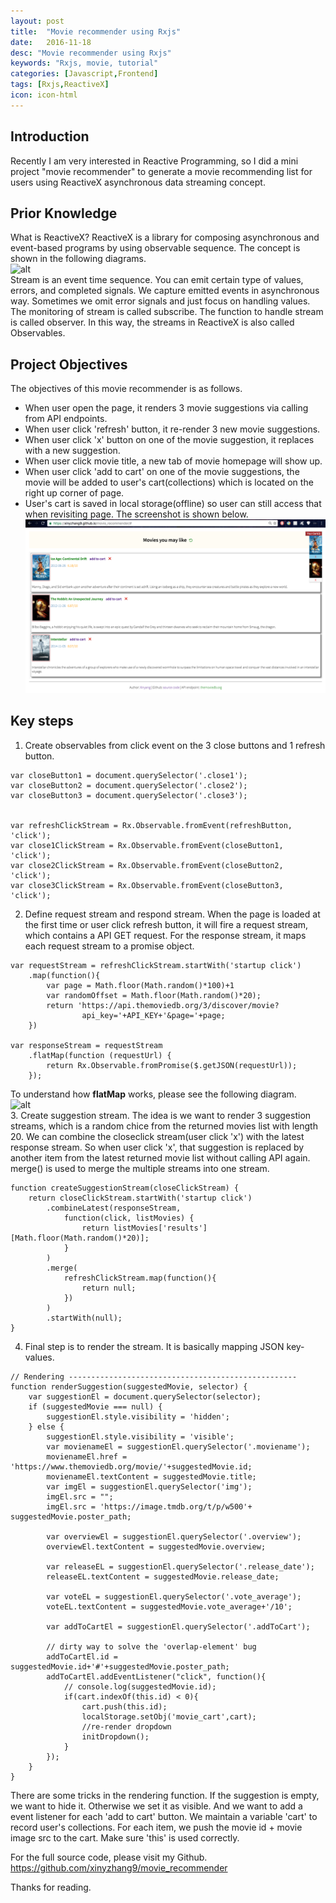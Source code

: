 ```yaml
---
layout: post
title:  "Movie recommender using Rxjs"
date:   2016-11-18
desc: "Movie recommender using Rxjs"
keywords: "Rxjs, movie, tutorial"
categories: [Javascript,Frontend]
tags: [Rxjs,ReactiveX]
icon: icon-html
---
```

## Introduction
Recently I am very interested in Reactive Programming, so I did a mini project "movie recommender" to generate a movie recommending list for users using ReactiveX asynchronous data streaming concept.

## Prior Knowledge
What is ReactiveX?
ReactiveX is a library for composing asynchronous and event-based programs by using observable sequence. The concept is shown in the following diagrams.  
![alt](https://segmentfault.com/image?src=http://i.imgur.com/cL4MOsS.png&objectId=1190000004293922&token=7a0e3538a8320e9e2ecdbc7cb8e8c096)  
Stream is an event time sequence. You can emit certain type of values, errors, and completed signals. We capture emitted events in asynchronous way. Sometimes we omit error signals and just focus on handling values. The monitoring of stream is called subscribe. The function to handle stream is called observer. In this way, the streams in ReactiveX is also called Observables.  

## Project Objectives
The objectives of this movie recommender is as follows.
* When user open the page, it renders 3 movie suggestions via calling from API endpoints.  
* When user click 'refresh' button, it re-render 3 new movie suggestions.  
* When user click 'x' button on one of the movie suggestion, it replaces with a new suggestion.  
* When user click movie title, a new tab of movie homepage will show up.  
* When user click 'add to cart' on one of the movie suggestions, the movie will be added to user's cart(collections) which is located on the right up corner of page.  
* User's cart is saved in local storage(offline) so user can still access that when revisiting page.
The screenshot is shown below.  
![alt](https://raw.githubusercontent.com/xinyzhang9/movie_recommender/master/movie2.png)

## Key steps
1. Create observables from click event on the 3 close buttons and 1 refresh button.  
```
var closeButton1 = document.querySelector('.close1');
var closeButton2 = document.querySelector('.close2');
var closeButton3 = document.querySelector('.close3');


var refreshClickStream = Rx.Observable.fromEvent(refreshButton, 'click');
var close1ClickStream = Rx.Observable.fromEvent(closeButton1, 'click');
var close2ClickStream = Rx.Observable.fromEvent(closeButton2, 'click');
var close3ClickStream = Rx.Observable.fromEvent(closeButton3, 'click');
```
2. Define request stream and respond stream.  When the page is loaded at the first time or user click refresh button, it will fire a request stream, which contains a API GET request. For the response stream, it maps each request stream to a promise object.  
```
var requestStream = refreshClickStream.startWith('startup click')
    .map(function(){
        var page = Math.floor(Math.random()*100)+1
        var randomOffset = Math.floor(Math.random()*20);
        return 'https://api.themoviedb.org/3/discover/movie?
                api_key='+API_KEY+'&page='+page;
    })

var responseStream = requestStream
    .flatMap(function (requestUrl) {
        return Rx.Observable.fromPromise($.getJSON(requestUrl));
    });
```
To understand how **flatMap** works, please see the following diagram.  
![alt](https://segmentfault.com/image?src=http://i.imgur.com/Hi3zNzJ.png&objectId=1190000004293922&token=e2d14a0bb39789fbea2aecf7abc4fcd0)  
3. Create suggestion stream. The idea is we want to render 3 suggestion streams, which is a random chice from the returned movies list with length 20. We can combine the closeclick stream(user click 'x') with the latest response stream. So when user click 'x', that suggestion is replaced by another item from the latest returned movie list without calling API again. merge() is used to merge the multiple streams into one stream.  
```
function createSuggestionStream(closeClickStream) {
    return closeClickStream.startWith('startup click')
        .combineLatest(responseStream,             
            function(click, listMovies) {
                return listMovies['results'][Math.floor(Math.random()*20)];
            }
        )
        .merge(
            refreshClickStream.map(function(){ 
                return null;
            })
        )
        .startWith(null);
}
```
4. Final step is to render the stream. It is basically mapping JSON key-values.  
```
// Rendering ---------------------------------------------------
function renderSuggestion(suggestedMovie, selector) {
    var suggestionEl = document.querySelector(selector);
    if (suggestedMovie === null) {
        suggestionEl.style.visibility = 'hidden';
    } else {
        suggestionEl.style.visibility = 'visible';
        var movienameEl = suggestionEl.querySelector('.moviename');
        movienameEl.href = 'https://www.themoviedb.org/movie/'+suggestedMovie.id;
        movienameEl.textContent = suggestedMovie.title;
        var imgEl = suggestionEl.querySelector('img');
        imgEl.src = "";
        imgEl.src = 'https://image.tmdb.org/t/p/w500'+ suggestedMovie.poster_path;

        var overviewEl = suggestionEl.querySelector('.overview');
        overviewEl.textContent = suggestedMovie.overview;

        var releaseEL = suggestionEl.querySelector('.release_date');
        releaseEL.textContent = suggestedMovie.release_date;

        var voteEL = suggestionEl.querySelector('.vote_average');
        voteEL.textContent = suggestedMovie.vote_average+'/10';

        var addToCartEl = suggestionEl.querySelector('.addToCart');

        // dirty way to solve the 'overlap-element' bug
        addToCartEl.id = suggestedMovie.id+'#'+suggestedMovie.poster_path;
        addToCartEl.addEventListener("click", function(){
            // console.log(suggestedMovie.id);
            if(cart.indexOf(this.id) < 0){
                cart.push(this.id);
                localStorage.setObj('movie_cart',cart);
                //re-render dropdown
                initDropdown();
            }
        });
    }
}
```
There are some tricks in the rendering function. If the suggestion is empty, we want to hide it. Otherwise we set it as visible. And we want to add a event listener for each 'add to cart' button. We maintain a variable 'cart' to record user's collections. For each item, we push the movie id + movie image src to the cart. Make sure 'this' is used correctly.

For the full source code, please visit my Github.
https://github.com/xinyzhang9/movie_recommender

Thanks for reading.
